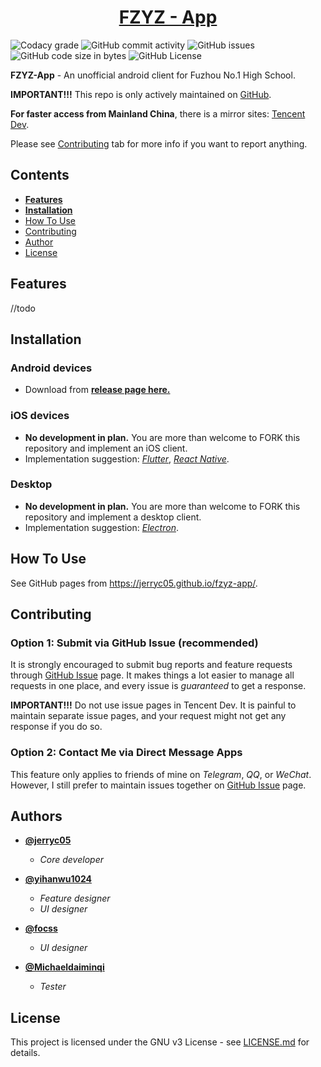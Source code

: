 <h1 align="center">
  <a href="https://github.com/jerryc05/fzyz-app/">FZYZ - App</a>
</h1>

![Codacy grade](https://img.shields.io/codacy/grade/be5a76cf55794da0a69d8a9ce74a9454.svg) ![GitHub commit activity](https://img.shields.io/github/commit-activity/y/jerryc05/fzyz-app.svg) ![GitHub issues](https://img.shields.io/github/issues/jerryc05/fzyz-app.svg) ![GitHub code size in bytes](https://img.shields.io/github/languages/code-size/jerryc05/fzyz-app.svg) ![GitHub License](https://img.shields.io/github/license/jerryc05/fzyz-app.svg)

**FZYZ-App** - An unofficial android client for Fuzhou No.1 High School.

**IMPORTANT!!!** This repo is only actively maintained on [GitHub](<https://github.com/jerryc05/fzyz-app>).

**For faster access from Mainland China**, there is a mirror sites: [Tencent Dev](<https://dev.tencent.com/u/jerryc05/p/fzyz-app/git>).

Please see [Contributing](#user-content-contributing) tab for more info if you want to report anything.

## Contents

-   [**Features**](#user-content-features)
-   [**Installation**](#user-content-installation)
-   [How To Use](#user-content-how-to-use)
-   [Contributing](#user-content-contributing)
-   [Author](#user-content-author)
-   [License](#user-content-license)

## Features
//todo

## Installation

### Android devices
-   Download from **[release page here.](<https://github.com/jerryc05/fzyz-app/releases>)**

### iOS devices
-   **No development in plan.** You are more than welcome to FORK this repository and implement an iOS client.
-   Implementation suggestion: [*Flutter*](<https://flutter.dev/>), [*React Native*](<https://facebook.github.io/react-native/>).

### Desktop
-   **No development in plan.** You are more than welcome to FORK this repository and implement a desktop client.
-   Implementation suggestion: [*Electron*](<https://electronjs.org/>).

## How To Use

See GitHub pages from <https://jerryc05.github.io/fzyz-app/>.

## Contributing

### Option 1: Submit via GitHub Issue (recommended)

It is strongly encouraged to submit bug reports and feature requests through [GitHub Issue](https://github.com/jerryc05/fzyz-app/issues) page. It makes things a lot easier to manage all requests in one place, and every issue is *guaranteed* to get a response.

**IMPORTANT!!!** Do not use issue pages in Tencent Dev. It is painful to maintain separate issue pages, and your request might not get any response if you do so.

### Option 2: Contact Me via Direct Message Apps

This feature only applies to friends of mine on *Telegram*, *QQ*, or *WeChat*.
However, I still prefer to maintain issues together on [GitHub Issue](<https://github.com/jerryc05/fzyz-app/issues>) page.

## Authors

-   **[@jerryc05](<https://github.com/jerryc05>)**
    -   *Core developer*

-   **[@yihanwu1024](<https://github.com/yihanwu1024>)**
    -   *Feature designer*
    -   *UI designer*

-   **[@focss](<https://github.com/focss>)**
	-    *UI designer*

-   **[@Michaeldaiminqi](<https://github.com/Michaeldaiminqi>)**
	-    *Tester*

## License

This project is licensed under the GNU v3 License - see [LICENSE.md](https://github.com/jerryc05/fzyz-app/blob/master/LICENSE) for details.
